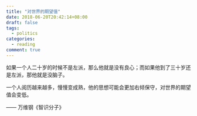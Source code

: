 ```yaml
---
title: "对世界的期望值"
date: 2018-06-20T20:42:14+08:00
draft: false
tags:
  - politics
categories:
  - reading
comment: true
---
```


如果一个人二十岁的时候不是左派，那么他就是没有良心；而如果他到了三十岁还是左派，那他就是没脑子。

一个人阅历越来越多，慢慢变成熟，他的思想可能会更加右倾保守，对世界的期望值会变低。

—— 万维钢《智识分子》